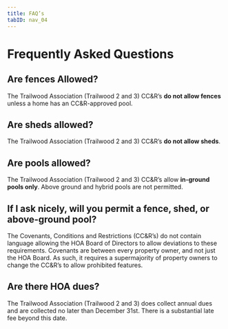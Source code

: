 ```yaml
---
title: FAQ’s
tabID: nav_04
---
```


# Frequently Asked Questions


## Are fences Allowed?

The Trailwood Association (Trailwood 2 and 3) CC&R’s **do not allow fences**
unless a home has an CC&R-approved pool.


## Are sheds allowed?

The Trailwood Association (Trailwood 2 and 3) CC&R’s **do not allow sheds**.


## Are pools allowed?

The Trailwood Association (Trailwood 2 and 3) CC&R’s allow **in-ground pools
only**. Above ground and hybrid pools are not permitted.


## If I ask nicely, will you permit a fence, shed, or above-ground pool?

The Covenants, Conditions and Restrictions (CC&R’s) do not contain language
allowing the HOA Board of Directors to allow deviations to these requirements.
Covenants are between every property owner, and not just the HOA Board. As such,
it requires a supermajority of property owners to change the CC&R’s to allow
prohibited features.


## Are there HOA dues?

The Trailwood Association (Trailwood 2 and 3) does collect annual dues and are
collected no later than December 31st. There is a substantial late fee beyond this date.
